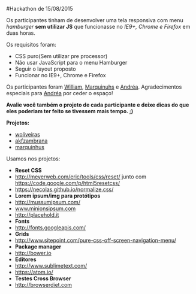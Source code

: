 #Hackathon de 15/08/2015

Os participantes tinham de desenvolver uma tela responsiva com menu *hamburger* **sem utilizar JS** que funcionasse no *IE9+, Chrome e Firefox* em duas horas.

Os requisitos foram:

- CSS puro(Sem utilizar pre processor)
- Não usar JavaScript para o menu Hamburger
- Seguir o layout proposto
- Funcionar no IE9+, Chrome e Firefox

Os participantes foram [William](https://github.com/woliveiras), [Marquinuhs](https://github.com/marquinhusgoncalves) e [Andréa](https://github.com/akfzambrana).
Agradecimentos especiais para [Andréa](https://github.com/akfzambrana) por ceder o espaço!

**Avalie você também o projeto de cada participante e deixe dicas do que eles poderiam ter feito se tivessem mais tempo. ;)**

**Projetos:**

- [woliveiras](https://github.com/front-abc/hackathon/tree/master/Projects/20150815-Hackathon-CSS/woliveiras)
- [akfzambrana](https://github.com/front-abc/hackathon/tree/master/Projects/20150815-Hackathon-CSS/akfzambrana)
- [marquinhus](https://github.com/front-abc/hackathon/tree/master/Projects/20150815-Hackathon-CSS/marquinhusgoncalves)

Usamos nos projetos:

- **Reset CSS**
 - http://meyerweb.com/eric/tools/css/reset/ junto com https://code.google.com/p/html5resetcss/
 - https://necolas.github.io/normalize.css/
- **Lorem ipsum/img para protótipos**
 - http://mussumipsum.com/
 - www.minionsipsum.com
 - http://placehold.it
- **Fonts**
 - http://fonts.googleapis.com/
- **Grids**
 - http://www.sitepoint.com/pure-css-off-screen-navigation-menu/
- **Package manager**
 - http://bower.io
- **Editores**
 - http://www.sublimetext.com/
 - https://atom.io/
- **Testes Cross Browser**
 - http://browserdiet.com
